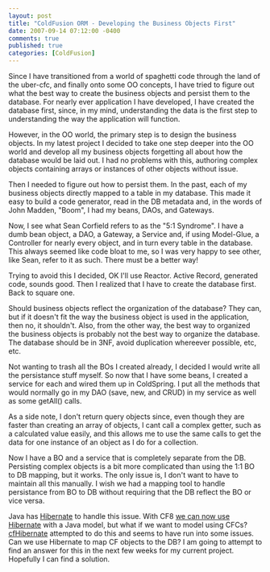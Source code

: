```yaml
---
layout: post
title: "ColdFusion ORM - Developing the Business Objects First"
date: 2007-09-14 07:12:00 -0400
comments: true
published: true
categories: [ColdFusion]
---
```


Since I have transitioned from a world of 
spaghetti code through the land of the uber-cfc, and finally onto some 
OO concepts, I have tried to figure out what the best way to create the 
business objects and persist them to the database.  For nearly ever 
application I have developed, I have created the database first, since, 
in my mind, understanding the data is the first step to understanding 
the way the application will function.

However, in the OO world, 
the primary step is to design the business objects.  In my latest 
project I decided to take one step deeper into the OO world and develop 
all my business objects forgetting all about how the database would be 
laid out.  I had no problems with this, authoring complex objects 
containing arrays or instances of other objects without 
issue.

Then I needed to figure out how to persist them.  In the 
past, each of my business objects directly mapped to a table in my 
database.  This made it easy to build a code generator, read in the DB 
metadata and, in the words of John Madden, "Boom", I had my beans, DAOs, 
and Gateways.

Now, I see what Sean Corfield refers to as the "5:1 
Syndrome".  I have a dumb bean object, a DAO, a Gateway, a Service and, 
if using Model-Glue, a Controller for nearly every object, and in turn 
every table in the database. This always seemed like code bloat to me, 
so I was very happy to see other, like Sean, refer to it as such.  There 
must be a better way!

Trying to avoid this I decided, OK I'll 
use Reactor.  Active Record, generated code, sounds good.  Then I 
realized that I have to create the database first.  Back to square 
one.

Should business objects reflect the organization of the 
database?  They can, but if it doesn't fit the way the business object 
is used in the application, then no, it shouldn't.  Also, from the 
other way, the best way to organized the business objects is probably 
not the best way to organize the database.  The database should be in 
3NF, avoid duplication whereever possible, etc, etc.

Not wanting 
to trash all the BOs I created already, I decided I would write all the 
persistance stuff myself.  So now that I have some beans, I created a 
service for each and wired them up in ColdSpring.  I put all the methods 
that would normally go in my DAO (save, new, and CRUD) in my service as 
well as some getAll() calls.

As a side note, I don't return 
query objects since, even though they are faster than creating an array 
of objects, I cant call a complex getter, such as a calculated value 
easily, and this allows me to use the same calls to get the data for one 
instance of an object as I do for a collection.

Now I have a BO 
and a service that is completely separate from the DB.  Persisting 
complex objects is a bit more complicated than using the 1:1 BO to DB 
mapping, but it works.  The only issue is, I don't want to have to 
maintain all this manually.  I wish we had a mapping tool to handle 
persistance from BO to DB without requiring that the DB reflect the BO 
or vice versa.

Java has [Hibernate](http://www.hibernate.org/) to handle this issue.  With CF8 [we can now use Hibernate](http://www.firemoss.com/blog/index.cfm?mode=entry&amp;entry=E3BB2C56-3048-55C9-439841683FDAA4D3) with a Java model, but what if we want to 
model using CFCs?  [cfHibernate](http://www.mattwoodward.com/blog/index.cfm?event=showEntry&amp;entryID=0192EC2E-A75D-7689-3A0C5ABFB71258AC) 
attempted to do this and seems to have run into some issues.  Can we use 
Hibernate to map CF objects to the DB?  I am going to attempt to find an 
answer for this in the next few weeks for my current project.  Hopefully 
I can find a solution.